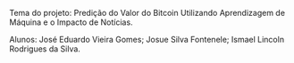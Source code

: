 Tema do projeto: Predição do Valor do Bitcoin Utilizando Aprendizagem de Máquina e o Impacto de Notícias.

Alunos:
José Eduardo Vieira Gomes;
Josue Silva Fontenele;
Ismael Lincoln Rodrigues da Silva.

